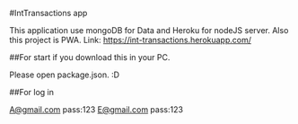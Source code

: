 #IntTransactions app

This application use mongoDB for Data and Heroku for nodeJS server. Also this project is PWA.
Link: https://int-transactions.herokuapp.com/

##For start if you download this in your PC.

Please open package.json. :D

##For log in

A@gmail.com pass:123
E@gmail.com pass:123
